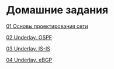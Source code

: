 # Домашние задания

[01 Основы проектирования сети](01_work)

[02 Underlay. OSPF](02_work)

[03 Underlay. IS-IS](03_work)

[04 Underlay. eBGP](04_work)
